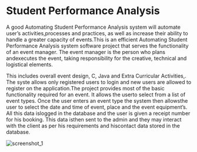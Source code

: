 # Student Performance Analysis

A good Automating Student Performance Analysis system will automate user’s activities,processes and practices, as well as increase their ability to handle a greater capacity of events.This is an efficient Automating Student Performance Analysis system software project that serves the functionality of an event manager. The event manager is the person who plans andexecutes the event, taking responsibility for the creative, technical and logistical elements.

This includes overall event design, C, Java and Extra Curricular Activities,. The syste
allows only registered users to login and new users are allowed to register on the application.The project provides most of the basic functionality required for an event. It allows the userto select from a list of event types. Once the user enters an event type the system then allowsthe user to select the date and time of event, place and the event equipment’s. 
All this data islogged in the database and the user is given a receipt number for his booking. This data isthen sent to the admin and they may interact with the client as per his requirements and hiscontact data stored in the database.


![screenshot_1]()
